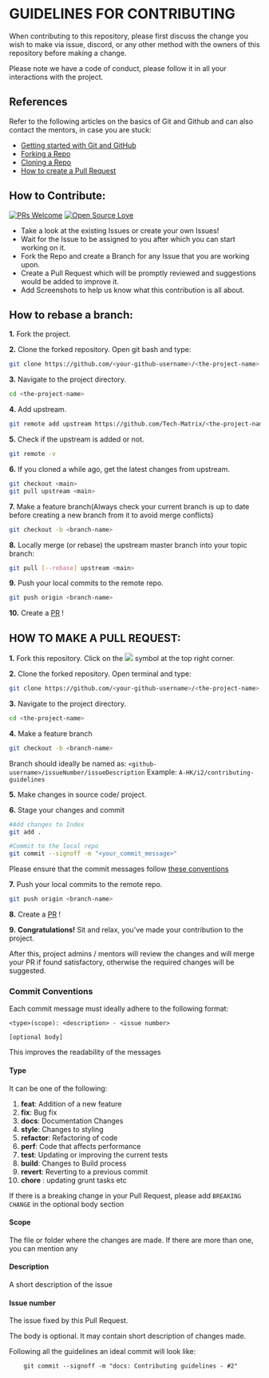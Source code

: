 # GUIDELINES FOR CONTRIBUTING
When contributing to this repository, please first discuss the change you wish to make via issue, discord, or any other method with the owners of this repository before making a change.

Please note we have a code of conduct, please follow it in all your interactions with the project.


## References

Refer to the following articles on the basics of Git and Github and can also contact the mentors, in case you are stuck:

- [Getting started with Git and GitHub](https://docs.github.com/en/free-pro-team@latest/github/getting-started-with-github)
- [Forking a Repo](https://help.github.com/en/github/getting-started-with-github/fork-a-repo)
- [Cloning a Repo](https://help.github.com/en/desktop/contributing-to-projects/creating-a-pull-request)
- [How to create a Pull Request](https://opensource.com/article/19/7/create-pull-request-github)


## How to Contribute:

[![PRs Welcome](https://img.shields.io/badge/PRs-welcome-brightgreen.svg?style=flat-square)](http://makeapullrequest.com) [![Open Source Love](https://badges.frapsoft.com/os/v1/open-source.png?v=103)](https://github.com/ellerbrock/open-source-badges/)

- Take a look at the existing Issues or create your own Issues!
- Wait for the Issue to be assigned to you after which you can start working on it.
- Fork the Repo and create a Branch for any Issue that you are working upon.
- Create a Pull Request which will be promptly reviewed and suggestions would be added to improve it.
- Add Screenshots to help us know what this contribution is all about.


## How to rebase a branch:

**1.** Fork the project.

**2.** Clone the forked repository. Open git bash and type:

```bash
git clone https://github.com/<your-github-username>/<the-project-name>.git
```

**3.** Navigate to the project directory.

```bash
cd <the-project-name>
```

**4.** Add upstream.

```bash
git remote add upstream https://github.com/Tech-Matrix/<the-project-name>
```

**5.** Check if the upstream is added or not.

```bash
git remote -v
```

**6.** If you cloned a while ago, get the latest changes from upstream.

```bash
git checkout <main>
git pull upstream <main>
```

**7.** Make a feature branch(Always check your current branch is up to date before creating a new branch from it to avoid merge conflicts)

```bash
git checkout -b <branch-name>
```

**8.** Locally merge (or rebase) the upstream master branch into your topic branch:

```bash
git pull [--rebase] upstream <main>
```

**9.** Push your local commits to the remote repo.

```bash
git push origin <branch-name>
```

**10.** Create a [PR](https://help.github.com/en/github/collaborating-with-issues-and-pull-requests/creating-a-pull-request) !


## HOW TO MAKE A PULL REQUEST:

**1.** Fork this repository.
    Click on the <img src="https://img.icons8.com/ios/24/000000/code-fork.png"> symbol at the top right corner.

**2.** Clone the forked repository. Open terminal and type:

```bash
git clone https://github.com/<your-github-username>/<the-project-name>.git
```

**3.** Navigate to the project directory.

```bash
cd <the-project-name>
```

**4.** Make a feature branch
```bash
git checkout -b <branch-name>

```
Branch should ideally be named as: `<github-username>/issueNumber/issueDescription`
Example: `A-HK/i2/contributing-guidelines`

**5.** Make changes in source code/ project.

**6.** Stage your changes and commit

```bash
#Add changes to Index
git add .

#Commit to the local repo
git commit --signoff -m "<your_commit_message>"
```
Please ensure that the commit messages follow [these conventions](#commit-conventions)

**7.** Push your local commits to the remote repo.

```bash
git push origin <branch-name>
```

**8.** Create a [PR](https://help.github.com/en/github/collaborating-with-issues-and-pull-requests/creating-a-pull-request) !

**9.** **Congratulations!** Sit and relax, you've made your contribution to the project.

 After this, project admins / mentors will review the changes and will merge your PR if found satisfactory, otherwise the required changes will be suggested.


### Commit Conventions
Each commit message must ideally adhere to the following format:
```
<type>(scope): <description> - <issue number>

[optional body]
```
This improves the readability of the messages

#### Type
It can be one of the following:
1. **feat**: Addition of a new feature
2. **fix**: Bug fix
3. **docs**: Documentation Changes
4. **style**: Changes to styling
5. **refactor**: Refactoring of code
6. **perf**: Code that affects performance
7. **test**: Updating or improving the current tests
8. **build**: Changes to Build process
9. **revert**: Reverting to a previous commit 
10. **chore** : updating grunt tasks etc

If there is a breaking change in your Pull Request, please add `BREAKING CHANGE` in the optional body section

#### Scope
The file or folder where the changes are made. If there are more than one, you can mention any

#### Description
A short description of the issue

#### Issue number
The issue fixed by this Pull Request.

The body is optional. It may contain short description of changes made.

Following all the guidelines an ideal commit will look like:
```
    git commit --signoff -m "docs: Contributing guidelines - #2"
```
